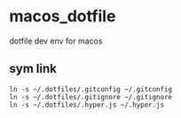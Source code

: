 # macos_dotfile
dotfile dev env for macos

## sym link

```
ln -s ~/.dotfiles/.gitconfig ~/.gitconfig
ln -s ~/.dotfiles/.gitignore ~/.gitignore
ln -s ~/.dotfiles/.hyper.js ~/.hyper.js
